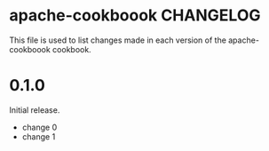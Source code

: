 # apache-cookboook CHANGELOG

This file is used to list changes made in each version of the apache-cookboook cookbook.

# 0.1.0

Initial release.

- change 0
- change 1


